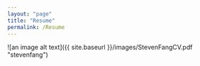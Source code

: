 ```yaml
---
layout: "page"
title: "Resume"
permalink: /Resume
---
```


![an image alt text]({{ site.baseurl }}/images/StevenFangCV.pdf "stevenfang")